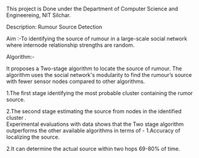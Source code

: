 This project is Done under the Department of Computer Science and Engineereing, NIT Silchar.

Description: Rumour Source Detection

Aim :-To identifying the source of rumour in a large-scale social network where internode relationship strengths are random.

Algorithm:-

It proposes a Two-stage algorithm to locate the source of rumour.
The algorithm uses the social network's modularity to find the rumour’s source
with fewer sensor nodes compared to other algorithms.

  1.The first stage identifying the most probable cluster 
     containing the rumor source.

 2.The second stage estimating the source from nodes in the identified cluster .<br>
Experimental evaluations with data shows that the Two stage algorithm outperforms the other available algorithms in terms of - 
   1.Accuracy of localizing the source.

   2.It can determine the actual source within two hops 69-80% of time.
